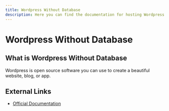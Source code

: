 ```yaml
---
title: Wordpress Without Database
description: Here you can find the documentation for hosting Wordpress Without Database with Coolify.
---
```


# Wordpress Without Database

## What is Wordpress Without Database

Wordpress is open source software you can use to create a beautiful website, blog, or app.

## External Links

- [Official Documentation](https://wordpress.org?utm_source=coolify.io)
